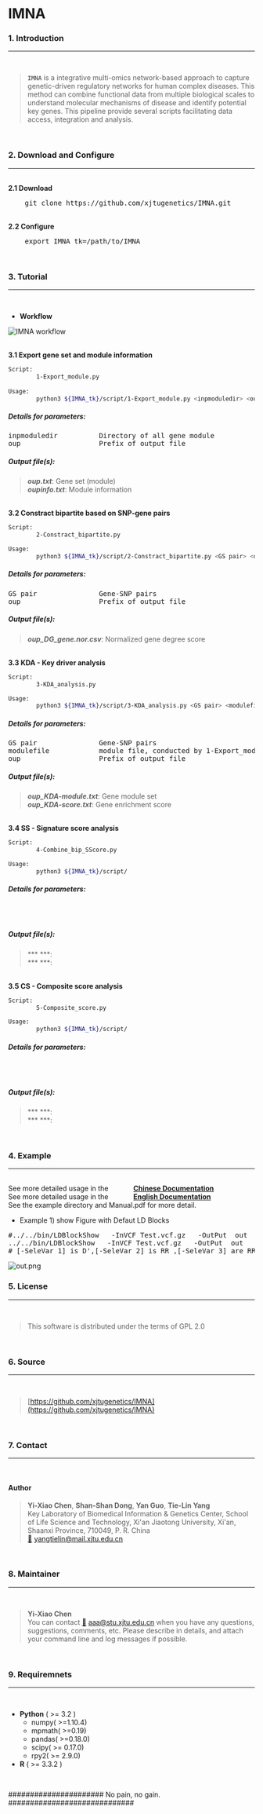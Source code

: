 # IMNA
###  1. Introduction
------------
</br>

> **`IMNA`** is a integrative multi-omics network-based approach to capture genetic-driven regulatory networks for human complex diseases. This method can combine functional data from multiple biological scales to understand molecular mechanisms of disease and identify potential key genes. This pipeline provide several scripts facilitating data access, integration and analysis.

</br>

###  2. Download and Configure
------------
</br><b>2.1 Download</b>
<pre>
	git clone https://github.com/xjtugenetics/IMNA.git
</pre>

</br><b>2.2 Configure</b>
<pre>
	export IMNA_tk=/path/to/IMNA
</pre>

</br>

###  3. Tutorial
------------
</br>  

- **Workflow**  

![IMNA workflow](https://github.com/xjtugenetics/IMNA/blob/master/workflow.png)

</br><b>3.1 Export gene set and module information </b>
```bash
Script:
		1-Export_module.py
		
Usage:
		python3 ${IMNA_tk}/script/1-Export_module.py <inpmoduledir> <oup>

```

##### Details for parameters:  
<pre>
inpmoduledir          Directory of all gene module
oup                   Prefix of output file
</pre>

##### Output file(s):  
> ***oup.txt***: Gene set (module)  
> ***oupinfo.txt***: Module information  

</br><b>3.2 Constract bipartite based on SNP-gene pairs</b>
```bash
Script:
		2-Constract_bipartite.py

Usage:
		python3 ${IMNA_tk}/script/2-Constract_bipartite.py <GS pair> <oup>

```

##### Details for parameters:
<pre>
GS pair               Gene-SNP pairs 
oup                   Prefix of output file
</pre>

##### Output file(s):
> ***oup_DG_gene.nor.csv***: Normalized gene degree score

</br><b>3.3 KDA - Key driver analysis </b>
```bash
Script:
		3-KDA_analysis.py

Usage:
		python3 ${IMNA_tk}/script/3-KDA_analysis.py <GS pair> <modulefile> <oup>

```

##### Details for parameters:
<pre>
GS pair               Gene-SNP pairs
modulefile            module file, conducted by 1-Export_module.py
oup                   Prefix of output file
</pre>

##### Output file(s):
> ***oup_KDA-module.txt***: Gene module set  
> ***oup_KDA-score.txt***: Gene enrichment score

</br><b>3.4 SS - Signature score analysis </b>
```bash
Script:
		4-Combine_bip_SScore.py

Usage:
		python3 ${IMNA_tk}/script/

```

##### Details for parameters:
<pre>


</pre>

##### Output file(s):
> *** ***:   
> *** ***:   

</br><b>3.5 CS - Composite score analysis </b>
```bash
Script:
		5-Composite_score.py

Usage:
		python3 ${IMNA_tk}/script/

```

##### Details for parameters:
<pre>


</pre>

##### Output file(s):
> *** ***:   
> *** ***:   
</br>  


###  4. Example
------------

</br>See more detailed usage in the&nbsp;&nbsp;&nbsp;&nbsp;&nbsp;&nbsp;&nbsp;&nbsp;&nbsp;&nbsp;&nbsp;&nbsp; <b>[Chinese Documentation](https://github.com/BGI-shenzhen/LDBlockShow/blob/master/LDBlockShow_Manual_Chinese.pdf)</b>
</br>See more detailed usage in the&nbsp;&nbsp;&nbsp;&nbsp;&nbsp;&nbsp;&nbsp;&nbsp;&nbsp;&nbsp;&nbsp;&nbsp; <b>[English Documentation](https://github.com/BGI-shenzhen/LDBlockShow/blob/master/LDBlockShow_Manual_English.pdf)</b>
</br>See the example directory and  Manual.pdf for more detail.


* Example 1)  show Figure with Defaut LD Blocks

<pre>
#../../bin/LDBlockShow   -InVCF Test.vcf.gz   -OutPut  out   -Region  chr11:24100000:24200000  -OutPng -SeleVar 1
../../bin/LDBlockShow   -InVCF Test.vcf.gz   -OutPut  out   -Region  chr11:24100000:24200000  -OutPng -SeleVar 2
# [-SeleVar 1] is D',[-SeleVar 2] is RR ,[-SeleVar 3] are RR and D',[-SeleVar 4] are D' and RR # the default is D'
</pre>

![out.png](https://github.com/BGI-shenzhen/LDBlockShow/blob/master/example/Example1/out.png)
</br>


###  5. License
------------
</br>  

> This software is distributed under the terms of GPL 2.0
</br>


###  6. Source
------------
</br>  

> [https://github.com/xjtugenetics/IMNA](https://github.com/xjtugenetics/IMNA)
</br>


###  7. Contact
------------
</br>  

#### Author
> **Yi-Xiao Chen**, **Shan-Shan Dong**, **Yan Guo**, **Tie-Lin Yang**  
> Key Laboratory of Biomedical Information & Genetics Center, School of Life Science and Technology, Xi'an Jiaotong University, Xi'an, Shaanxi Province, 710049, P. R. China  
> [:email:](yangtielin@mail.xjtu.edu.cn) yangtielin@mail.xjtu.edu.cn  
</br>


###  8. Maintainer
------------
</br>  

> **Yi-Xiao Chen**  
> You can contact [:email:](aaa@stu.xjtu.edu.cn) aaa@stu.xjtu.edu.cn
  when you have any questions, suggestions, comments, etc.
> Please describe in details, and attach your command line and log messages if possible.  
</br>


###  9. Requiremnets
------------
</br>  
	
- **Python** ( >= 3.2 )
	- numpy( >=1.10.4)
	- mpmath( >=0.19)
	- pandas( >=0.18.0)
	- scipy( >= 0.17.0)
	- rpy2( >= 2.9.0)
- **R** \( >= 3.3.2 \)
</br>


###################### No pain, no gain. #############################

